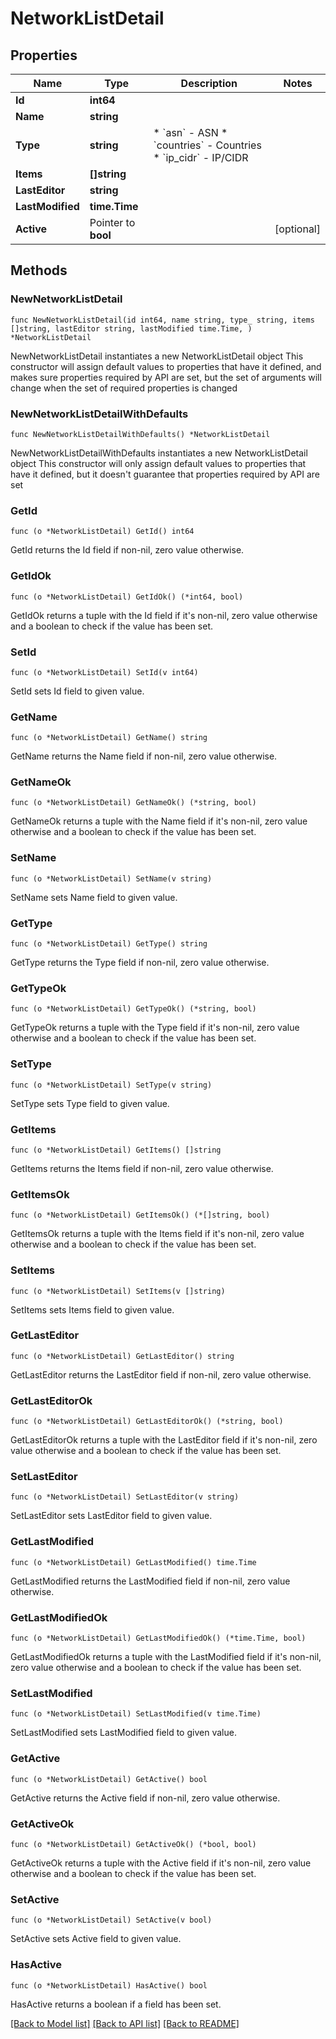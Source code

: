 # NetworkListDetail

## Properties

Name | Type | Description | Notes
------------ | ------------- | ------------- | -------------
**Id** | **int64** |  | 
**Name** | **string** |  | 
**Type** | **string** | * &#x60;asn&#x60; - ASN * &#x60;countries&#x60; - Countries * &#x60;ip_cidr&#x60; - IP/CIDR | 
**Items** | **[]string** |  | 
**LastEditor** | **string** |  | 
**LastModified** | **time.Time** |  | 
**Active** | Pointer to **bool** |  | [optional] 

## Methods

### NewNetworkListDetail

`func NewNetworkListDetail(id int64, name string, type_ string, items []string, lastEditor string, lastModified time.Time, ) *NetworkListDetail`

NewNetworkListDetail instantiates a new NetworkListDetail object
This constructor will assign default values to properties that have it defined,
and makes sure properties required by API are set, but the set of arguments
will change when the set of required properties is changed

### NewNetworkListDetailWithDefaults

`func NewNetworkListDetailWithDefaults() *NetworkListDetail`

NewNetworkListDetailWithDefaults instantiates a new NetworkListDetail object
This constructor will only assign default values to properties that have it defined,
but it doesn't guarantee that properties required by API are set

### GetId

`func (o *NetworkListDetail) GetId() int64`

GetId returns the Id field if non-nil, zero value otherwise.

### GetIdOk

`func (o *NetworkListDetail) GetIdOk() (*int64, bool)`

GetIdOk returns a tuple with the Id field if it's non-nil, zero value otherwise
and a boolean to check if the value has been set.

### SetId

`func (o *NetworkListDetail) SetId(v int64)`

SetId sets Id field to given value.


### GetName

`func (o *NetworkListDetail) GetName() string`

GetName returns the Name field if non-nil, zero value otherwise.

### GetNameOk

`func (o *NetworkListDetail) GetNameOk() (*string, bool)`

GetNameOk returns a tuple with the Name field if it's non-nil, zero value otherwise
and a boolean to check if the value has been set.

### SetName

`func (o *NetworkListDetail) SetName(v string)`

SetName sets Name field to given value.


### GetType

`func (o *NetworkListDetail) GetType() string`

GetType returns the Type field if non-nil, zero value otherwise.

### GetTypeOk

`func (o *NetworkListDetail) GetTypeOk() (*string, bool)`

GetTypeOk returns a tuple with the Type field if it's non-nil, zero value otherwise
and a boolean to check if the value has been set.

### SetType

`func (o *NetworkListDetail) SetType(v string)`

SetType sets Type field to given value.


### GetItems

`func (o *NetworkListDetail) GetItems() []string`

GetItems returns the Items field if non-nil, zero value otherwise.

### GetItemsOk

`func (o *NetworkListDetail) GetItemsOk() (*[]string, bool)`

GetItemsOk returns a tuple with the Items field if it's non-nil, zero value otherwise
and a boolean to check if the value has been set.

### SetItems

`func (o *NetworkListDetail) SetItems(v []string)`

SetItems sets Items field to given value.


### GetLastEditor

`func (o *NetworkListDetail) GetLastEditor() string`

GetLastEditor returns the LastEditor field if non-nil, zero value otherwise.

### GetLastEditorOk

`func (o *NetworkListDetail) GetLastEditorOk() (*string, bool)`

GetLastEditorOk returns a tuple with the LastEditor field if it's non-nil, zero value otherwise
and a boolean to check if the value has been set.

### SetLastEditor

`func (o *NetworkListDetail) SetLastEditor(v string)`

SetLastEditor sets LastEditor field to given value.


### GetLastModified

`func (o *NetworkListDetail) GetLastModified() time.Time`

GetLastModified returns the LastModified field if non-nil, zero value otherwise.

### GetLastModifiedOk

`func (o *NetworkListDetail) GetLastModifiedOk() (*time.Time, bool)`

GetLastModifiedOk returns a tuple with the LastModified field if it's non-nil, zero value otherwise
and a boolean to check if the value has been set.

### SetLastModified

`func (o *NetworkListDetail) SetLastModified(v time.Time)`

SetLastModified sets LastModified field to given value.


### GetActive

`func (o *NetworkListDetail) GetActive() bool`

GetActive returns the Active field if non-nil, zero value otherwise.

### GetActiveOk

`func (o *NetworkListDetail) GetActiveOk() (*bool, bool)`

GetActiveOk returns a tuple with the Active field if it's non-nil, zero value otherwise
and a boolean to check if the value has been set.

### SetActive

`func (o *NetworkListDetail) SetActive(v bool)`

SetActive sets Active field to given value.

### HasActive

`func (o *NetworkListDetail) HasActive() bool`

HasActive returns a boolean if a field has been set.


[[Back to Model list]](../README.md#documentation-for-models) [[Back to API list]](../README.md#documentation-for-api-endpoints) [[Back to README]](../README.md)


